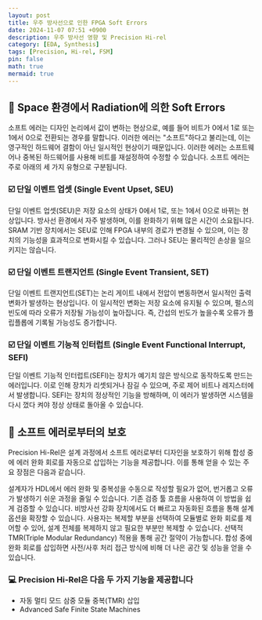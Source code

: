 ```yaml
---
layout: post
title: 우주 방사선으로 인한 FPGA Soft Errors
date: 2024-11-07 07:51 +0900
description: 우주 방사선 영향 및 Precision Hi-rel
category: [EDA, Synthesis]
tags: [Precision, Hi-rel, FSM]
pin: false
math: true
mermaid: true
---
```


## :microscope: Space 환경에서 Radiation에 의한 Soft Errors

소프트 에러는 디자인 논리에서 값이 변하는 현상으로, 예를 들어 비트가 0에서 1로 또는 1에서 0으로 전환되는 경우를 말합니다. 이러한 에러는 "소프트"하다고 불리는데, 이는 영구적인 하드웨어 결함이 아닌 일시적인 현상이기 때문입니다. 이러한 에러는 소프트웨어나 중복된 하드웨어를 사용해 비트를 재설정하여 수정할 수 있습니다. 소프트 에러는 주로 아래의 세 가지 유형으로 구분됩니다.

### :ballot_box_with_check: 단일 이벤트 업셋 (Single Event Upset, SEU)

  단일 이벤트 업셋(SEU)은 저장 요소의 상태가 0에서 1로, 또는 1에서 0으로 바뀌는 현상입니다. 방사선 환경에서 자주 발생하며, 이를 완화하기 위해 많은 시간이 소요됩니다. SRAM 기반 장치에서는 SEU로 인해 FPGA 내부의 경로가 변경될 수 있으며, 이는 장치의 기능성을 효과적으로 변화시킬 수 있습니다. 그러나 SEU는 물리적인 손상을 일으키지는 않습니다.

### :ballot_box_with_check: 단일 이벤트 트랜지언트 (Single Event Transient, SET)

단일 이벤트 트랜지언트(SET)는 논리 게이트 내에서 전압이 변동하면서 일시적인 출력 변화가 발생하는 현상입니다. 이 일시적인 변화는 저장 요소에 유지될 수 있으며, 펄스의 빈도에 따라 오류가 저장될 가능성이 높아집니다. 즉, 간섭의 빈도가 높을수록 오류가 플립플롭에 기록될 가능성도 증가합니다.

### :ballot_box_with_check: 단일 이벤트 기능적 인터럽트 (Single Event Functional Interrupt, SEFI)

단일 이벤트 기능적 인터럽트(SEFI)는 장치가 예기치 않은 방식으로 동작하도록 만드는 에러입니다. 이로 인해 장치가 리셋되거나 잠길 수 있으며, 주로 제어 비트나 레지스터에서 발생합니다. SEFI는 장치의 정상적인 기능을 방해하며, 이 에러가 발생하면 시스템을 다시 껐다 켜야 정상 상태로 돌아올 수 있습니다.

## :microscope: 소프트 에러로부터의 보호

Precision Hi-Rel은 설계 과정에서 소프트 에러로부터 디자인을 보호하기 위해 합성 중에 에러 완화 회로를 자동으로 삽입하는 기능을 제공합니다. 이를 통해 얻을 수 있는 주요 장점은 다음과 같습니다.

설계자가 HDL에서 에러 완화 및 중복성을 수동으로 작성할 필요가 없어, 번거롭고 오류가 발생하기 쉬운 과정을 줄일 수 있습니다.
기존 검증 툴 흐름을 사용하여 이 방법을 쉽게 검증할 수 있습니다.
비방사선 강화 장치에서도 더 빠르고 자동화된 흐름을 통해 설계 옵션을 확장할 수 있습니다.
사용자는 복제할 부분을 선택하여 모듈별로 완화 회로를 제어할 수 있어, 설계 전체를 복제하지 않고 필요한 부분만 복제할 수 있습니다. 선택적 TMR(Triple Modular Redundancy) 적용을 통해 공간 절약이 가능합니다.
합성 중에 완화 회로를 삽입하면 사전/사후 처리 접근 방식에 비해 더 나은 공간 및 성능을 얻을 수 있습니다.

### :computer:  Precision Hi-Rel은 다음 두 가지 기능을 제공합니다

- 자동 멀티 모드 삼중 모듈 중복(TMR) 삽입
- Advanced Safe Finite State Machines
